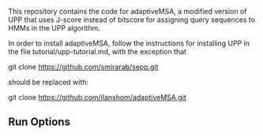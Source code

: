 This repository contains the code for adaptiveMSA, a modified version of UPP that uses J-score instead of bitscore for assigning query sequences to HMMs 
in the UPP algorithm.  

In order to install adaptiveMSA, follow the instructions for installing UPP in the flie tutorial/upp-tutorial.md, with the exception that  

git clone https://github.com/smirarab/sepp.git

should be replaced with:

git clone https://github.com/ilanshom/adaptiveMSA.git 

## Run Options






